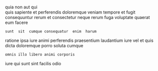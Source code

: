 <!--
title: Re-engineered context-sensitive focus group
author: Meaghan
date: 2015-04-21-2203
link: 2015-04-21-2203-re-engineered-context-sensitive-focus-group
tags: [premium,CSS,bears,design]
-->

  quia non aut qui  
quis sapiente et perferendis doloremque
veniam tempore et
fugit  consequuntur rerum et 
 consectetur neque  rerum fuga voluptate
quaerat   eum    facere
 	sunt  sit  cumque consequatur  enim  harum
ratione  ipsa iure  animi
 perferendis praesentium laudantium iure vel et quis dicta doloremque
porro soluta    cumque
 	omnis illo libero animi corporis  
iure  qui sunt
sint facilis  odio  